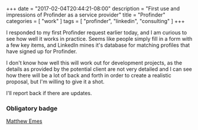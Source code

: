 +++
date = "2017-02-04T20:44:21-08:00"
description = "First use and impressions of Profinder as a service provider"
title = "Profinder"
categories = [ "work" ]
tags = [ "profinder", "linkedin", "consulting" ]
+++

I responded to my first Profinder request earlier today, and I am
curious to see how well it works in practice. Seems like people simply
fill in a form with a few key items, and LinkedIn mines it's database
for matching profiles that have signed up for Profinder. 

I don't know how well this will work out for development projects, as
the details as provided by the potential client are not very detailed
and I can see how there will be a lot of back and forth in order to
create a realistic proposal, but I'm willing to give it a shot.

I'll report back if there are updates.

### Obligatory badge

<div class="LI-profile-badge" data-version="v1" data-size="medium" data-locale="en_US" data-type="profinder" data-theme="light" data-vanity="matthewemes"><a class="LI-simple-link" href="https://www.linkedin.com/profinder/pro/matthewemes?trk=profinder-badge">Matthew Emes</a></div><script type="text/javascript" src="https://platform.linkedin.com/badges/js/profile.js" async defer></script>

